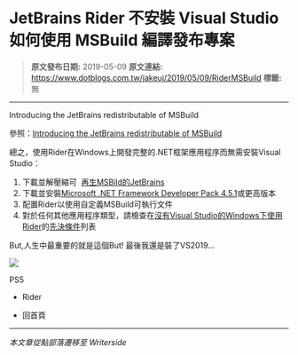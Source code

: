# JetBrains Rider 不安裝 Visual Studio 如何使用 MSBuild 編譯發布專案

> **原文發布日期:** 2019-05-09
> **原文連結:** https://www.dotblogs.com.tw/jakeuj/2019/05/09/RiderMSBuild
> **標籤:** 無

---

Introducing the JetBrains redistributable of MSBuild

參照：[Introducing the JetBrains redistributable of MSBuild](https://blog.jetbrains.com/dotnet/2018/04/13/introducing-jetbrains-redistributable-msbuild/)

總之，使用Rider在Windows上開發完整的.NET框架應用程序而無需安裝Visual Studio：

1. 下載並解壓縮可  [再生MSBild的JetBrains](http://jb.gg/msbuild)
2. 下載並安裝[Microsoft .NET Framework Developer Pack 4.5.1](https://www.microsoft.com/net/targeting)或更高版本
3. 配置Rider以使用自定義MSBuild可執行文件
4. 對於任何其他應用程序類型，請檢查在[沒有Visual Studio的Windows下使用Rider](https://rider-support.jetbrains.com/hc/en-us/articles/207288089)的[先決條件](https://rider-support.jetbrains.com/hc/en-us/articles/207288089)列表

But,人生中最重要的就是這個But!
最後我還是裝了VS2019...

![](https://card.psnprofiles.com/1/jakeuj.png)

PS5

* Rider

* 回首頁

---

*本文章從點部落遷移至 Writerside*
